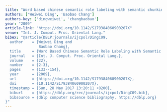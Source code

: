 ```yaml
---
title: "Word based chinese semantic role labeling with semantic chunking"
authors: ['Weiwei Ding', 'Baobao Chang']
authors-key: ['dingweiwei', 'changbaobao']
year: "2009"
article-link: "https://doi.org/10.1142/S179384060900207X"
venue: "Int. J. Comput. Proc. Oriental Lang."
bibex: "@article{DBLP:journals/ijcpol/DingC09,
  author    = {Weiwei Ding and
               Baobao Chang},
  title     = {Word Based Chinese Semantic Role Labeling with Semantic Chunking},
  journal   = {Int. J. Comput. Proc. Oriental Lang.},
  volume    = {22},
  number    = {2-3},
  pages     = {133--154},
  year      = {2009},
  url       = {https://doi.org/10.1142/S179384060900207X},
  doi       = {10.1142/S179384060900207X},
  timestamp = {Sun, 28 May 2017 13:20:11 +0200},
  biburl    = {https://dblp.org/rec/journals/ijcpol/DingC09.bib},
  bibsource = {dblp computer science bibliography, https://dblp.org}
}"
---
```


